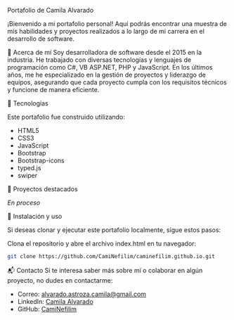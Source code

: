 Portafolio de Camila Alvarado

¡Bienvenido a mi portafolio personal! Aquí podrás encontrar una muestra de mis habilidades y proyectos realizados a lo largo de mi carrera en el desarrollo de software.

🚀 Acerca de mí
Soy desarrolladora de software desde el 2015 en la industria. He trabajado con diversas tecnologías y lenguajes de programación como C#, VB ASP.NET, PHP y JavaScript. En los últimos años, me he especializado en la gestión de proyectos y liderazgo de equipos, asegurando que cada proyecto cumpla con los requisitos técnicos y funcione de manera eficiente.

🌟 Tecnologías

Este portafolio fue construido utilizando:

- HTML5
- CSS3
- JavaScript
- Bootstrap
- Bootstrap-icons
- typed.js
- swiper

📂 Proyectos destacados

*En proceso*

🔧 Instalación y uso

Si deseas clonar y ejecutar este portafolio localmente, sigue estos pasos:

Clona el repositorio y abre el archivo index.html en tu navegador:

 ```bash
git clone https://github.com/CamiNefilim/caminefilim.github.io.git
```

📬 Contacto
Si te interesa saber más sobre mí o colaborar en algún proyecto, no dudes en contactarme:

- Correo: alvarado.astroza.camila@gmail.com
- LinkedIn: [Camila Alvarado](https://www.linkedin.com/in/camila-alvarado-astroza-52b0b6141/)
- GitHub: [CamiNefilim](https://github.com/CamiNefilim)
